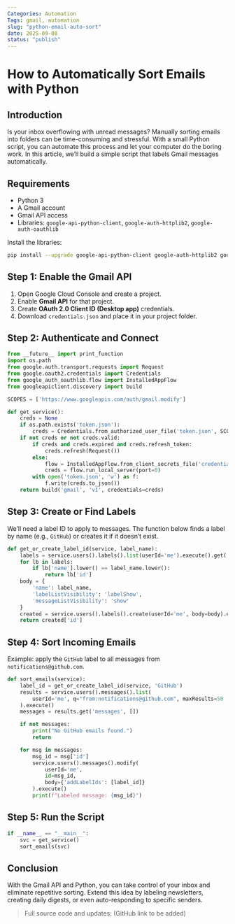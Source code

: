 ```yaml
---
Categories: Automation
Tags: gmail, automation
slug: "python-email-auto-sort"
date: 2025-09-08
status: "publish"
---
```


# How to Automatically Sort Emails with Python
## Introduction

Is your inbox overflowing with unread messages? Manually sorting emails into folders can be time-consuming and stressful. With a small Python script, you can automate this process and let your computer do the boring work. In this article, we’ll build a simple script that labels Gmail messages automatically.

## Requirements

- Python 3
- A Gmail account
- Gmail API access
- Libraries: `google-api-python-client`, `google-auth-httplib2`, `google-auth-oauthlib`

Install the libraries:

```bash
pip install --upgrade google-api-python-client google-auth-httplib2 google-auth-oauthlib
```

## Step 1: Enable the Gmail API

1. Open Google Cloud Console and create a project.  
2. Enable **Gmail API** for that project.  
3. Create **OAuth 2.0 Client ID (Desktop app)** credentials.  
4. Download `credentials.json` and place it in your project folder.

## Step 2: Authenticate and Connect

```python
from __future__ import print_function
import os.path
from google.auth.transport.requests import Request
from google.oauth2.credentials import Credentials
from google_auth_oauthlib.flow import InstalledAppFlow
from googleapiclient.discovery import build

SCOPES = ['https://www.googleapis.com/auth/gmail.modify']

def get_service():
    creds = None
    if os.path.exists('token.json'):
        creds = Credentials.from_authorized_user_file('token.json', SCOPES)
    if not creds or not creds.valid:
        if creds and creds.expired and creds.refresh_token:
            creds.refresh(Request())
        else:
            flow = InstalledAppFlow.from_client_secrets_file('credentials.json', SCOPES)
            creds = flow.run_local_server(port=0)
        with open('token.json', 'w') as f:
            f.write(creds.to_json())
    return build('gmail', 'v1', credentials=creds)
```

## Step 3: Create or Find Labels

We’ll need a label ID to apply to messages. The function below finds a label by name (e.g., `GitHub`) or creates it if it doesn’t exist.

```python
def get_or_create_label_id(service, label_name):
    labels = service.users().labels().list(userId='me').execute().get('labels', [])
    for lb in labels:
        if lb['name'].lower() == label_name.lower():
            return lb['id']
    body = {
        'name': label_name,
        'labelListVisibility': 'labelShow',
        'messageListVisibility': 'show'
    }
    created = service.users().labels().create(userId='me', body=body).execute()
    return created['id']
```

## Step 4: Sort Incoming Emails

Example: apply the `GitHub` label to all messages from `notifications@github.com`.

```python
def sort_emails(service):
    label_id = get_or_create_label_id(service, 'GitHub')
    results = service.users().messages().list(
        userId='me', q="from:notifications@github.com", maxResults=50
    ).execute()
    messages = results.get('messages', [])

    if not messages:
        print("No GitHub emails found.")
        return

    for msg in messages:
        msg_id = msg['id']
        service.users().messages().modify(
            userId='me',
            id=msg_id,
            body={'addLabelIds': [label_id]}
        ).execute()
        print(f"Labeled message: {msg_id}")
```

## Step 5: Run the Script

```python
if __name__ == "__main__":
    svc = get_service()
    sort_emails(svc)
```

## Conclusion

With the Gmail API and Python, you can take control of your inbox and eliminate repetitive sorting. Extend this idea by labeling newsletters, creating daily digests, or even auto-responding to specific senders.

> Full source code and updates: (GitHub link to be added)

